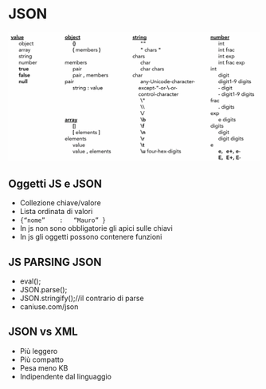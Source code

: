 # JSON

![JSON_ref](https://raw.githubusercontent.com/maboglia/Fondamenti/master/img/JSON_ref.png)

## Oggetti JS e JSON

* Collezione chiave/valore
* Lista ordinata di valori
* ```{“nome”	: 	“Mauro” }```
* In js non sono obbligatorie gli apici sulle chiavi
* In js gli oggetti possono contenere funzioni
 
## JS PARSING JSON

* eval();
* JSON.parse();
* JSON.stringify();//il contrario di parse
* caniuse.com/json

## JSON vs XML

* Più leggero
* Più compatto
* Pesa meno KB
* Indipendente dal linguaggio
